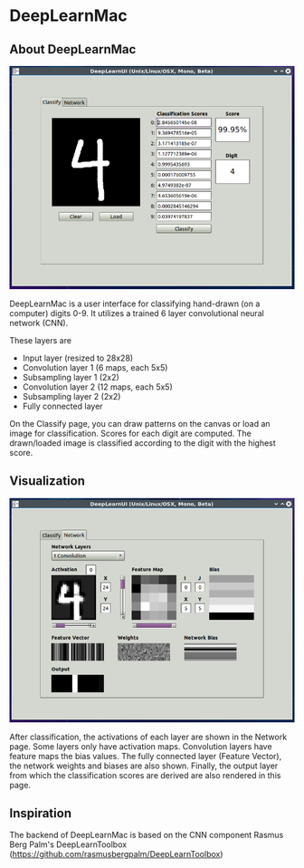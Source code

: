 # DeepLearnMac

## About DeepLearnMac

![About DeepLearnMac](/Screenshots/MNIST.png)

DeepLearnMac is a user interface for classifying hand-drawn (on a computer) digits 0-9. It utilizes a trained 6 layer convolutional neural network (CNN).

These layers are

* Input layer (resized to 28x28)
* Convolution layer 1 (6 maps, each 5x5)
* Subsampling layer 1 (2x2)
* Convolution layer 2 (12 maps, each 5x5)
* Subsampling layer 2 (2x2)
* Fully connected layer

On the Classify page, you can draw patterns on the canvas or load an image for classification. Scores for each digit are computed. The drawn/loaded image is classified according to the digit with the highest score.
 
## Visualization

![Visualization](/Screenshots/Visualization.png)

After classification, the activations of each layer are shown in the Network page. Some layers only have activation maps. Convolution layers have feature maps the bias values. The fully connected layer (Feature Vector), the network weights and biases are also shown. Finally, the output layer from which the classification scores are derived are also rendered in this page.

## Inspiration

The backend of DeepLearnMac is based on the CNN component Rasmus Berg Palm's DeepLearnToolbox (https://github.com/rasmusbergpalm/DeepLearnToolbox)

